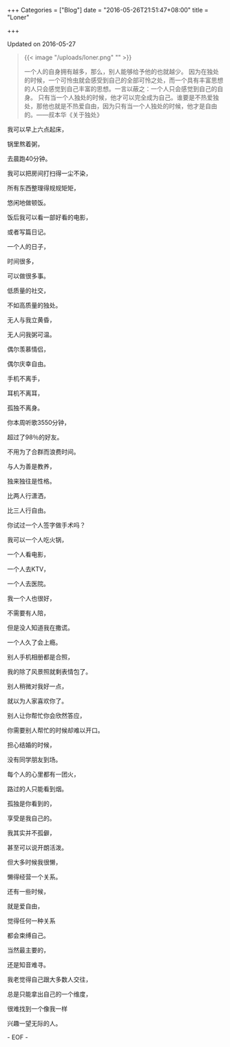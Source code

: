 +++
Categories = ["Blog"]
date = "2016-05-26T21:51:47+08:00"
title = "Loner"

+++

<!--more-->

Updated on 2016-05-27

> {{< image "/uploads/loner.png" "" >}}
>
> 一个人的自身拥有越多，那么，别人能够给予他的也就越少。
因为在独处的时候，一个可怜虫就会感受到自己的全部可怜之处，而一个具有丰富思想的人只会感觉到自己丰富的思想。一言以蔽之：一个人只会感觉到自己的自身。
只有当一个人独处的时候，他才可以完全成为自己。谁要是不热爱独处，那他也就是不热爱自由，因为只有当一个人独处的时候，他才是自由的。——叔本华《关于独处》

我可以早上六点起床，

锅里熬着粥，

去晨跑40分钟。

我可以把房间打扫得一尘不染，

所有东西整理得规规矩矩，

悠闲地做顿饭。

饭后我可以看一部好看的电影，

或者写篇日记。

一个人的日子，

时间很多，

可以做很多事。


低质量的社交，

不如高质量的独处。


无人与我立黄昏，

无人问我粥可温。


偶尔羡慕情侣，

偶尔庆幸自由。


手机不离手，

耳机不离耳，

孤独不离身。


你本周听歌3550分钟，

超过了98％的好友。


不用为了合群而浪费时间。


与人为善是教养，

独来独往是性格。


比两人行潇洒，

比三人行自由。


你试过一个人签字做手术吗？


我可以一个人吃火锅，

一个人看电影，

一个人去KTV，

一个人去医院。

我一个人也很好，

不需要有人陪，

但是没人知道我在撒谎。


一个人久了会上瘾。


别人手机相册都是合照，

我的除了风景照就剩表情包了。


别人稍微对我好一点，

就以为人家喜欢你了。


别人让你帮忙你会欣然答应，

你需要别人帮忙的时候却难以开口。


担心结婚的时候，

没有同学朋友到场。


每个人的心里都有一团火，

路过的人只能看到烟。


孤独是你看到的，

享受是我自己的。


我其实并不孤僻，

甚至可以说开朗活泼。

但大多时候我很懒，

懒得经营一个关系。

还有一些时候，

就是爱自由，

觉得任何一种关系

都会束缚自己。

当然最主要的，

还是知音难寻。

我老觉得自己跟大多数人交往，

总是只能拿出自己的一个维度，

很难找到一个像我一样

兴趣一望无际的人。

\- EOF -